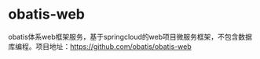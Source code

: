 # obatis-web
obatis体系web框架服务，基于springcloud的web项目微服务框架，不包含数据库编程。项目地址：https://github.com/obatis/obatis-web
